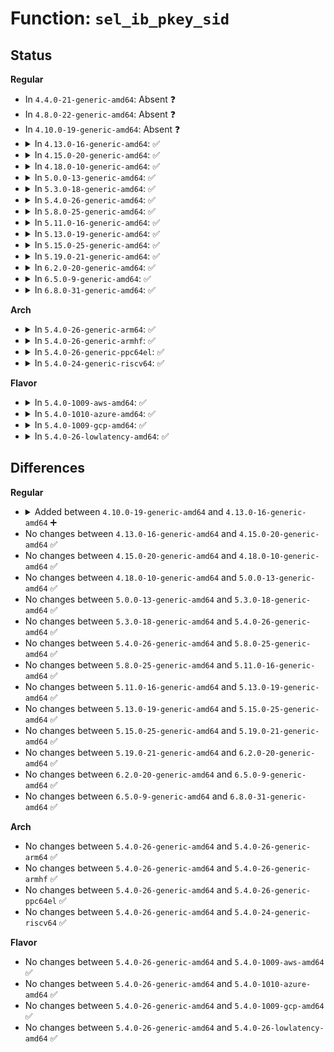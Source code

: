 # Function: <code>sel_ib_pkey_sid</code>

## Status
<b>Regular</b>
<ul>
<li>
In <code>4.4.0-21-generic-amd64</code>: Absent ❓
</li>
<li>
In <code>4.8.0-22-generic-amd64</code>: Absent ❓
</li>
<li>
In <code>4.10.0-19-generic-amd64</code>: Absent ❓
</li>
<li>
<details>
<summary>In <code>4.13.0-16-generic-amd64</code>: ✅</summary>

```c
int sel_ib_pkey_sid(u64 subnet_prefix, u16 pkey_num, u32 * sid)
```

```json
{
  "name": "sel_ib_pkey_sid",
  "collision_type": "Unique Global",
  "inline_type": "No",
  "funcs": [
    {
      "addr": 18446744071582713216,
      "name": "sel_ib_pkey_sid",
      "external": true,
      "loc": "security/selinux/ibpkey.c:189",
      "file": "security/selinux/ibpkey.c",
      "inline": "seen, unknown",
      "caller_inline": [],
      "caller_func": [
        "security/selinux/hooks.c:selinux_ib_pkey_access"
      ]
    }
  ],
  "symbols": [
    {
      "addr": 18446744071582713216,
      "name": "sel_ib_pkey_sid",
      "section": ".text",
      "bind": "STB_GLOBAL",
      "size": 444
    }
  ]
}
```
</details>
</li>
<li>
<details>
<summary>In <code>4.15.0-20-generic-amd64</code>: ✅</summary>

```c
int sel_ib_pkey_sid(u64 subnet_prefix, u16 pkey_num, u32 * sid)
```

```json
{
  "name": "sel_ib_pkey_sid",
  "collision_type": "Unique Global",
  "inline_type": "No",
  "funcs": [
    {
      "addr": 18446744071582869024,
      "name": "sel_ib_pkey_sid",
      "external": true,
      "loc": "security/selinux/ibpkey.c:189",
      "file": "security/selinux/ibpkey.c",
      "inline": "seen, unknown",
      "caller_inline": [],
      "caller_func": [
        "security/selinux/hooks.c:selinux_ib_pkey_access"
      ]
    }
  ],
  "symbols": [
    {
      "addr": 18446744071582869024,
      "name": "sel_ib_pkey_sid",
      "section": ".text",
      "bind": "STB_GLOBAL",
      "size": 444
    }
  ]
}
```
</details>
</li>
<li>
<details>
<summary>In <code>4.18.0-10-generic-amd64</code>: ✅</summary>

```c
int sel_ib_pkey_sid(u64 subnet_prefix, u16 pkey_num, u32 * sid)
```

```json
{
  "name": "sel_ib_pkey_sid",
  "collision_type": "Unique Global",
  "inline_type": "No",
  "funcs": [
    {
      "addr": 18446744071583067184,
      "name": "sel_ib_pkey_sid",
      "external": true,
      "loc": "security/selinux/ibpkey.c:190",
      "file": "security/selinux/ibpkey.c",
      "inline": "seen, unknown",
      "caller_inline": [],
      "caller_func": [
        "security/selinux/hooks.c:selinux_ib_pkey_access"
      ]
    }
  ],
  "symbols": [
    {
      "addr": 18446744071583067184,
      "name": "sel_ib_pkey_sid",
      "section": ".text",
      "bind": "STB_GLOBAL",
      "size": 444
    }
  ]
}
```
</details>
</li>
<li>
<details>
<summary>In <code>5.0.0-13-generic-amd64</code>: ✅</summary>

```c
int sel_ib_pkey_sid(u64 subnet_prefix, u16 pkey_num, u32 * sid)
```

```json
{
  "name": "sel_ib_pkey_sid",
  "collision_type": "Unique Global",
  "inline_type": "No",
  "funcs": [
    {
      "addr": 18446744071583180704,
      "name": "sel_ib_pkey_sid",
      "external": true,
      "loc": "security/selinux/ibpkey.c:190",
      "file": "security/selinux/ibpkey.c",
      "inline": "seen, unknown",
      "caller_inline": [],
      "caller_func": [
        "security/selinux/hooks.c:selinux_ib_pkey_access"
      ]
    }
  ],
  "symbols": [
    {
      "addr": 18446744071583180704,
      "name": "sel_ib_pkey_sid",
      "section": ".text",
      "bind": "STB_GLOBAL",
      "size": 444
    }
  ]
}
```
</details>
</li>
<li>
<details>
<summary>In <code>5.3.0-18-generic-amd64</code>: ✅</summary>

```c
int sel_ib_pkey_sid(u64 subnet_prefix, u16 pkey_num, u32 * sid)
```

```json
{
  "name": "sel_ib_pkey_sid",
  "collision_type": "Unique Global",
  "inline_type": "No",
  "funcs": [
    {
      "addr": 18446744071583368240,
      "name": "sel_ib_pkey_sid",
      "external": true,
      "loc": "security/selinux/ibpkey.c:180",
      "file": "security/selinux/ibpkey.c",
      "inline": "seen, unknown",
      "caller_inline": [],
      "caller_func": [
        "security/selinux/hooks.c:selinux_ib_pkey_access"
      ]
    }
  ],
  "symbols": [
    {
      "addr": 18446744071583368240,
      "name": "sel_ib_pkey_sid",
      "section": ".text",
      "bind": "STB_GLOBAL",
      "size": 477
    }
  ]
}
```
</details>
</li>
<li>
<details>
<summary>In <code>5.4.0-26-generic-amd64</code>: ✅</summary>

```c
int sel_ib_pkey_sid(u64 subnet_prefix, u16 pkey_num, u32 * sid)
```

```json
{
  "name": "sel_ib_pkey_sid",
  "collision_type": "Unique Global",
  "inline_type": "No",
  "funcs": [
    {
      "addr": 18446744071583474192,
      "name": "sel_ib_pkey_sid",
      "external": true,
      "loc": "security/selinux/ibpkey.c:180",
      "file": "security/selinux/ibpkey.c",
      "inline": "seen, unknown",
      "caller_inline": [],
      "caller_func": [
        "security/selinux/hooks.c:selinux_ib_pkey_access"
      ]
    }
  ],
  "symbols": [
    {
      "addr": 18446744071583474192,
      "name": "sel_ib_pkey_sid",
      "section": ".text",
      "bind": "STB_GLOBAL",
      "size": 477
    }
  ]
}
```
</details>
</li>
<li>
<details>
<summary>In <code>5.8.0-25-generic-amd64</code>: ✅</summary>

```c
int sel_ib_pkey_sid(u64 subnet_prefix, u16 pkey_num, u32 * sid)
```

```json
{
  "name": "sel_ib_pkey_sid",
  "collision_type": "Unique Global",
  "inline_type": "No",
  "funcs": [
    {
      "addr": 18446744071583898032,
      "name": "sel_ib_pkey_sid",
      "external": true,
      "loc": "security/selinux/ibpkey.c:180",
      "file": "security/selinux/ibpkey.c",
      "inline": "seen, unknown",
      "caller_inline": [],
      "caller_func": [
        "security/selinux/hooks.c:selinux_ib_pkey_access"
      ]
    }
  ],
  "symbols": [
    {
      "addr": 18446744071583898032,
      "name": "sel_ib_pkey_sid",
      "section": ".text",
      "bind": "STB_GLOBAL",
      "size": 114
    }
  ]
}
```
</details>
</li>
<li>
<details>
<summary>In <code>5.11.0-16-generic-amd64</code>: ✅</summary>

```c
int sel_ib_pkey_sid(u64 subnet_prefix, u16 pkey_num, u32 * sid)
```

```json
{
  "name": "sel_ib_pkey_sid",
  "collision_type": "Unique Global",
  "inline_type": "No",
  "funcs": [
    {
      "addr": 18446744071584018112,
      "name": "sel_ib_pkey_sid",
      "external": true,
      "loc": "security/selinux/ibpkey.c:182",
      "file": "security/selinux/ibpkey.c",
      "inline": "seen, unknown",
      "caller_inline": [],
      "caller_func": [
        "security/selinux/hooks.c:selinux_ib_pkey_access"
      ]
    }
  ],
  "symbols": [
    {
      "addr": 18446744071584018112,
      "name": "sel_ib_pkey_sid",
      "section": ".text",
      "bind": "STB_GLOBAL",
      "size": 145
    }
  ]
}
```
</details>
</li>
<li>
<details>
<summary>In <code>5.13.0-19-generic-amd64</code>: ✅</summary>

```c
int sel_ib_pkey_sid(u64 subnet_prefix, u16 pkey_num, u32 * sid)
```

```json
{
  "name": "sel_ib_pkey_sid",
  "collision_type": "Unique Global",
  "inline_type": "No",
  "funcs": [
    {
      "addr": 18446744071584045664,
      "name": "sel_ib_pkey_sid",
      "external": true,
      "loc": "security/selinux/ibpkey.c:181",
      "file": "security/selinux/ibpkey.c",
      "inline": "seen, unknown",
      "caller_inline": [],
      "caller_func": [
        "security/selinux/hooks.c:selinux_ib_pkey_access"
      ]
    }
  ],
  "symbols": [
    {
      "addr": 18446744071584045664,
      "name": "sel_ib_pkey_sid",
      "section": ".text",
      "bind": "STB_GLOBAL",
      "size": 531
    }
  ]
}
```
</details>
</li>
<li>
<details>
<summary>In <code>5.15.0-25-generic-amd64</code>: ✅</summary>

```c
int sel_ib_pkey_sid(u64 subnet_prefix, u16 pkey_num, u32 * sid)
```

```json
{
  "name": "sel_ib_pkey_sid",
  "collision_type": "Unique Global",
  "inline_type": "No",
  "funcs": [
    {
      "addr": 18446744071584416864,
      "name": "sel_ib_pkey_sid",
      "external": true,
      "loc": "security/selinux/ibpkey.c:181",
      "file": "security/selinux/ibpkey.c",
      "inline": "seen, unknown",
      "caller_inline": [],
      "caller_func": [
        "security/selinux/hooks.c:selinux_ib_pkey_access"
      ]
    }
  ],
  "symbols": [
    {
      "addr": 18446744071584416864,
      "name": "sel_ib_pkey_sid",
      "section": ".text",
      "bind": "STB_GLOBAL",
      "size": 535
    }
  ]
}
```
</details>
</li>
<li>
<details>
<summary>In <code>5.19.0-21-generic-amd64</code>: ✅</summary>

```c
int sel_ib_pkey_sid(u64 subnet_prefix, u16 pkey_num, u32 * sid)
```

```json
{
  "name": "sel_ib_pkey_sid",
  "collision_type": "Unique Global",
  "inline_type": "No",
  "funcs": [
    {
      "addr": 18446744071585044704,
      "name": "sel_ib_pkey_sid",
      "external": true,
      "loc": "security/selinux/ibpkey.c:181",
      "file": "security/selinux/ibpkey.c",
      "inline": "seen, unknown",
      "caller_inline": [],
      "caller_func": [
        "security/selinux/hooks.c:selinux_ib_pkey_access"
      ]
    }
  ],
  "symbols": [
    {
      "addr": 18446744071585044704,
      "name": "sel_ib_pkey_sid",
      "section": ".text",
      "bind": "STB_GLOBAL",
      "size": 583
    }
  ]
}
```
</details>
</li>
<li>
<details>
<summary>In <code>6.2.0-20-generic-amd64</code>: ✅</summary>

```c
int sel_ib_pkey_sid(u64 subnet_prefix, u16 pkey_num, u32 * sid)
```

```json
{
  "name": "sel_ib_pkey_sid",
  "collision_type": "Unique Global",
  "inline_type": "No",
  "funcs": [
    {
      "addr": 18446744071585763920,
      "name": "sel_ib_pkey_sid",
      "external": true,
      "loc": "security/selinux/ibpkey.c:181",
      "file": "security/selinux/ibpkey.c",
      "inline": "seen, unknown",
      "caller_inline": [],
      "caller_func": [
        "security/selinux/hooks.c:selinux_ib_pkey_access"
      ]
    }
  ],
  "symbols": [
    {
      "addr": 18446744071585763920,
      "name": "sel_ib_pkey_sid",
      "section": ".text",
      "bind": "STB_GLOBAL",
      "size": 583
    }
  ]
}
```
</details>
</li>
<li>
<details>
<summary>In <code>6.5.0-9-generic-amd64</code>: ✅</summary>

```c
int sel_ib_pkey_sid(u64 subnet_prefix, u16 pkey_num, u32 * sid)
```

```json
{
  "name": "sel_ib_pkey_sid",
  "collision_type": "Unique Global",
  "inline_type": "No",
  "funcs": [
    {
      "addr": 18446744071585994512,
      "name": "sel_ib_pkey_sid",
      "external": true,
      "loc": "security/selinux/ibpkey.c:181",
      "file": "security/selinux/ibpkey.c",
      "inline": "seen, unknown",
      "caller_inline": [],
      "caller_func": [
        "security/selinux/hooks.c:selinux_ib_pkey_access"
      ]
    }
  ],
  "symbols": [
    {
      "addr": 18446744071585994512,
      "name": "sel_ib_pkey_sid",
      "section": ".text",
      "bind": "STB_GLOBAL",
      "size": 566
    }
  ]
}
```
</details>
</li>
<li>
<details>
<summary>In <code>6.8.0-31-generic-amd64</code>: ✅</summary>

```c
int sel_ib_pkey_sid(u64 subnet_prefix, u16 pkey_num, u32 * sid)
```

```json
{
  "name": "sel_ib_pkey_sid",
  "collision_type": "Unique Global",
  "inline_type": "No",
  "funcs": [
    {
      "addr": 18446744071586241856,
      "name": "sel_ib_pkey_sid",
      "external": true,
      "loc": "security/selinux/ibpkey.c:181",
      "file": "security/selinux/ibpkey.c",
      "inline": "seen, unknown",
      "caller_inline": [],
      "caller_func": [
        "security/selinux/hooks.c:selinux_ib_pkey_access"
      ]
    }
  ],
  "symbols": [
    {
      "addr": 18446744071586241856,
      "name": "sel_ib_pkey_sid",
      "section": ".text",
      "bind": "STB_GLOBAL",
      "size": 613
    }
  ]
}
```
</details>
</li>
</ul>
<b>Arch</b>
<ul>
<li>
<details>
<summary>In <code>5.4.0-26-generic-arm64</code>: ✅</summary>

```c
int sel_ib_pkey_sid(u64 subnet_prefix, u16 pkey_num, u32 * sid)
```

```json
{
  "name": "sel_ib_pkey_sid",
  "collision_type": "Unique Global",
  "inline_type": "No",
  "funcs": [
    {
      "addr": 18446603336495238144,
      "name": "sel_ib_pkey_sid",
      "external": true,
      "loc": "security/selinux/ibpkey.c:180",
      "file": "security/selinux/ibpkey.c",
      "inline": "seen, unknown",
      "caller_inline": [],
      "caller_func": [
        "security/selinux/hooks.c:selinux_ib_pkey_access"
      ]
    }
  ],
  "symbols": [
    {
      "addr": 18446603336495238144,
      "name": "sel_ib_pkey_sid",
      "section": ".text",
      "bind": "STB_GLOBAL",
      "size": 652
    }
  ]
}
```
</details>
</li>
<li>
<details>
<summary>In <code>5.4.0-26-generic-armhf</code>: ✅</summary>

```c
int sel_ib_pkey_sid(u64 subnet_prefix, u16 pkey_num, u32 * sid)
```

```json
{
  "name": "sel_ib_pkey_sid",
  "collision_type": "Unique Global",
  "inline_type": "No",
  "funcs": [
    {
      "addr": 3228620392,
      "name": "sel_ib_pkey_sid",
      "external": true,
      "loc": "security/selinux/ibpkey.c:180",
      "file": "security/selinux/ibpkey.c",
      "inline": "seen, unknown",
      "caller_inline": [],
      "caller_func": [
        "security/selinux/hooks.c:selinux_ib_pkey_access"
      ]
    }
  ],
  "symbols": [
    {
      "addr": 3228620392,
      "name": "sel_ib_pkey_sid",
      "section": ".text",
      "bind": "STB_GLOBAL",
      "size": 544
    }
  ]
}
```
</details>
</li>
<li>
<details>
<summary>In <code>5.4.0-26-generic-ppc64el</code>: ✅</summary>

```c
int sel_ib_pkey_sid(u64 subnet_prefix, u16 pkey_num, u32 * sid)
```

```json
{
  "name": "sel_ib_pkey_sid",
  "collision_type": "Unique Global",
  "inline_type": "No",
  "funcs": [
    {
      "addr": 13835058055289203680,
      "name": "sel_ib_pkey_sid",
      "external": true,
      "loc": "security/selinux/ibpkey.c:180",
      "file": "security/selinux/ibpkey.c",
      "inline": "seen, unknown",
      "caller_inline": [],
      "caller_func": [
        "security/selinux/hooks.c:selinux_ib_pkey_access"
      ]
    }
  ],
  "symbols": [
    {
      "addr": 13835058055289203680,
      "name": "sel_ib_pkey_sid",
      "section": ".text",
      "bind": "STB_GLOBAL",
      "size": 660
    }
  ]
}
```
</details>
</li>
<li>
<details>
<summary>In <code>5.4.0-24-generic-riscv64</code>: ✅</summary>

```c
int sel_ib_pkey_sid(u64 subnet_prefix, u16 pkey_num, u32 * sid)
```

```json
{
  "name": "sel_ib_pkey_sid",
  "collision_type": "Unique Global",
  "inline_type": "No",
  "funcs": [
    {
      "addr": 18446743936274464652,
      "name": "sel_ib_pkey_sid",
      "external": true,
      "loc": "security/selinux/ibpkey.c:180",
      "file": "security/selinux/ibpkey.c",
      "inline": "seen, unknown",
      "caller_inline": [],
      "caller_func": [
        "security/selinux/hooks.c:selinux_ib_pkey_access"
      ]
    }
  ],
  "symbols": [
    {
      "addr": 18446743936274464652,
      "name": "sel_ib_pkey_sid",
      "section": ".text",
      "bind": "STB_GLOBAL",
      "size": 404
    }
  ]
}
```
</details>
</li>
</ul>
<b>Flavor</b>
<ul>
<li>
<details>
<summary>In <code>5.4.0-1009-aws-amd64</code>: ✅</summary>

```c
int sel_ib_pkey_sid(u64 subnet_prefix, u16 pkey_num, u32 * sid)
```

```json
{
  "name": "sel_ib_pkey_sid",
  "collision_type": "Unique Global",
  "inline_type": "No",
  "funcs": [
    {
      "addr": 18446744071583442928,
      "name": "sel_ib_pkey_sid",
      "external": true,
      "loc": "security/selinux/ibpkey.c:180",
      "file": "security/selinux/ibpkey.c",
      "inline": "seen, unknown",
      "caller_inline": [],
      "caller_func": [
        "security/selinux/hooks.c:selinux_ib_pkey_access"
      ]
    }
  ],
  "symbols": [
    {
      "addr": 18446744071583442928,
      "name": "sel_ib_pkey_sid",
      "section": ".text",
      "bind": "STB_GLOBAL",
      "size": 477
    }
  ]
}
```
</details>
</li>
<li>
<details>
<summary>In <code>5.4.0-1010-azure-amd64</code>: ✅</summary>

```c
int sel_ib_pkey_sid(u64 subnet_prefix, u16 pkey_num, u32 * sid)
```

```json
{
  "name": "sel_ib_pkey_sid",
  "collision_type": "Unique Global",
  "inline_type": "No",
  "funcs": [
    {
      "addr": 18446744071583380000,
      "name": "sel_ib_pkey_sid",
      "external": true,
      "loc": "security/selinux/ibpkey.c:180",
      "file": "security/selinux/ibpkey.c",
      "inline": "seen, unknown",
      "caller_inline": [],
      "caller_func": [
        "security/selinux/hooks.c:selinux_ib_pkey_access"
      ]
    }
  ],
  "symbols": [
    {
      "addr": 18446744071583380000,
      "name": "sel_ib_pkey_sid",
      "section": ".text",
      "bind": "STB_GLOBAL",
      "size": 477
    }
  ]
}
```
</details>
</li>
<li>
<details>
<summary>In <code>5.4.0-1009-gcp-amd64</code>: ✅</summary>

```c
int sel_ib_pkey_sid(u64 subnet_prefix, u16 pkey_num, u32 * sid)
```

```json
{
  "name": "sel_ib_pkey_sid",
  "collision_type": "Unique Global",
  "inline_type": "No",
  "funcs": [
    {
      "addr": 18446744071583426704,
      "name": "sel_ib_pkey_sid",
      "external": true,
      "loc": "security/selinux/ibpkey.c:180",
      "file": "security/selinux/ibpkey.c",
      "inline": "seen, unknown",
      "caller_inline": [],
      "caller_func": [
        "security/selinux/hooks.c:selinux_ib_pkey_access"
      ]
    }
  ],
  "symbols": [
    {
      "addr": 18446744071583426704,
      "name": "sel_ib_pkey_sid",
      "section": ".text",
      "bind": "STB_GLOBAL",
      "size": 477
    }
  ]
}
```
</details>
</li>
<li>
<details>
<summary>In <code>5.4.0-26-lowlatency-amd64</code>: ✅</summary>

```c
int sel_ib_pkey_sid(u64 subnet_prefix, u16 pkey_num, u32 * sid)
```

```json
{
  "name": "sel_ib_pkey_sid",
  "collision_type": "Unique Global",
  "inline_type": "No",
  "funcs": [
    {
      "addr": 18446744071583522928,
      "name": "sel_ib_pkey_sid",
      "external": true,
      "loc": "security/selinux/ibpkey.c:180",
      "file": "security/selinux/ibpkey.c",
      "inline": "seen, unknown",
      "caller_inline": [],
      "caller_func": [
        "security/selinux/hooks.c:selinux_ib_pkey_access"
      ]
    }
  ],
  "symbols": [
    {
      "addr": 18446744071583522928,
      "name": "sel_ib_pkey_sid",
      "section": ".text",
      "bind": "STB_GLOBAL",
      "size": 523
    }
  ]
}
```
</details>
</li>
</ul>

## Differences
<b>Regular</b>
<ul>
<li>
<details>
<summary>Added between <code>4.10.0-19-generic-amd64</code> and <code>4.13.0-16-generic-amd64</code> ➕</summary>

```c
int sel_ib_pkey_sid(u64 subnet_prefix, u16 pkey_num, u32 * sid)
```
</details>
</li>
<li>
No changes between <code>4.13.0-16-generic-amd64</code> and <code>4.15.0-20-generic-amd64</code> ✅
</li>
<li>
No changes between <code>4.15.0-20-generic-amd64</code> and <code>4.18.0-10-generic-amd64</code> ✅
</li>
<li>
No changes between <code>4.18.0-10-generic-amd64</code> and <code>5.0.0-13-generic-amd64</code> ✅
</li>
<li>
No changes between <code>5.0.0-13-generic-amd64</code> and <code>5.3.0-18-generic-amd64</code> ✅
</li>
<li>
No changes between <code>5.3.0-18-generic-amd64</code> and <code>5.4.0-26-generic-amd64</code> ✅
</li>
<li>
No changes between <code>5.4.0-26-generic-amd64</code> and <code>5.8.0-25-generic-amd64</code> ✅
</li>
<li>
No changes between <code>5.8.0-25-generic-amd64</code> and <code>5.11.0-16-generic-amd64</code> ✅
</li>
<li>
No changes between <code>5.11.0-16-generic-amd64</code> and <code>5.13.0-19-generic-amd64</code> ✅
</li>
<li>
No changes between <code>5.13.0-19-generic-amd64</code> and <code>5.15.0-25-generic-amd64</code> ✅
</li>
<li>
No changes between <code>5.15.0-25-generic-amd64</code> and <code>5.19.0-21-generic-amd64</code> ✅
</li>
<li>
No changes between <code>5.19.0-21-generic-amd64</code> and <code>6.2.0-20-generic-amd64</code> ✅
</li>
<li>
No changes between <code>6.2.0-20-generic-amd64</code> and <code>6.5.0-9-generic-amd64</code> ✅
</li>
<li>
No changes between <code>6.5.0-9-generic-amd64</code> and <code>6.8.0-31-generic-amd64</code> ✅
</li>
</ul>
<b>Arch</b>
<ul>
<li>
No changes between <code>5.4.0-26-generic-amd64</code> and <code>5.4.0-26-generic-arm64</code> ✅
</li>
<li>
No changes between <code>5.4.0-26-generic-amd64</code> and <code>5.4.0-26-generic-armhf</code> ✅
</li>
<li>
No changes between <code>5.4.0-26-generic-amd64</code> and <code>5.4.0-26-generic-ppc64el</code> ✅
</li>
<li>
No changes between <code>5.4.0-26-generic-amd64</code> and <code>5.4.0-24-generic-riscv64</code> ✅
</li>
</ul>
<b>Flavor</b>
<ul>
<li>
No changes between <code>5.4.0-26-generic-amd64</code> and <code>5.4.0-1009-aws-amd64</code> ✅
</li>
<li>
No changes between <code>5.4.0-26-generic-amd64</code> and <code>5.4.0-1010-azure-amd64</code> ✅
</li>
<li>
No changes between <code>5.4.0-26-generic-amd64</code> and <code>5.4.0-1009-gcp-amd64</code> ✅
</li>
<li>
No changes between <code>5.4.0-26-generic-amd64</code> and <code>5.4.0-26-lowlatency-amd64</code> ✅
</li>
</ul>

